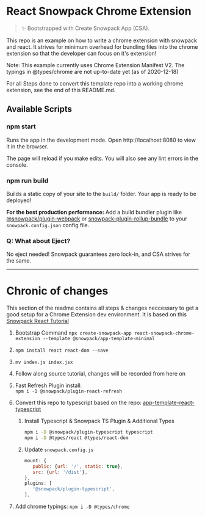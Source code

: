 # React Snowpack Chrome Extension

> ✨ Bootstrapped with Create Snowpack App (CSA).

This repo is an example on how to write a chrome extension with snowpack and react.
It strives for minimum overhead for bundling files into the chrome extension
so that the developer can focus on it's extension!

Note: This example currently uses Chrome Extension Manifest V2.
The typings in @types/chrome are not up-to-date yet (as of 2020-12-18)

For all Steps done to convert this template repo into a working chrome extension,
see the end of this README.md.

## Available Scripts

### npm start

Runs the app in the development mode.
Open http://localhost:8080 to view it in the browser.

The page will reload if you make edits.
You will also see any lint errors in the console.

### npm run build

Builds a static copy of your site to the `build/` folder.
Your app is ready to be deployed!

**For the best production performance:** Add a build bundler plugin like [@snowpack/plugin-webpack](https://github.com/snowpackjs/snowpack/tree/main/plugins/plugin-webpack) or [snowpack-plugin-rollup-bundle](https://github.com/ParamagicDev/snowpack-plugin-rollup-bundle) to your `snowpack.config.json` config file.

### Q: What about Eject?

No eject needed! Snowpack guarantees zero lock-in, and CSA strives for the same.

---

# Chronic of changes

This section of the readme contains all steps & changes neccessary
to get a good setup for a Chrome Extension dev environment.
It is based on this [Snowpack React Tutorial](https://www.snowpack.dev/tutorials/react)

1. Bootstrap Command
   `npx create-snowpack-app react-snowpack-chrome-extension --template @snowpack/app-template-minimal`
2. `npm install react react-dom --save`
3. `mv index.js index.jsx`
4. Follow along source tutorial, changes will be recorded from here on
5. Fast Refresh Plugin install:  
   `npm i -D @snowpack/plugin-react-refresh`
6. Convert this repo to typescript based on the repo:
   [app-template-react-typescript](https://github.com/snowpackjs/snowpack/tree/main/create-snowpack-app/app-template-react-typescript)

   1. Install Typescript & Snowpack TS Plugin & Additional Types
      ```sh
      npm i -D @snowpack/plugin-typescript typescript
      npm i -D @types/react @types/react-dom
      ```
   2. Update `snowpack.config.js`
      ```js
      mount: {
         public: {url: '/', static: true},
         src: {url: '/dist'},
      },
      plugins: [
         '@snowpack/plugin-typescript',
      ],
      ```

7. Add chrome typings: `npm i -D @types/chrome `
